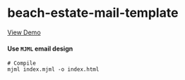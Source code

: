 # beach-estate-mail-template

[View Demo](https://tomdevvn90.github.io/beach-estate-mail-template/)

#### Use `MJML` email design
```
# Compile
mjml index.mjml -o index.html
```